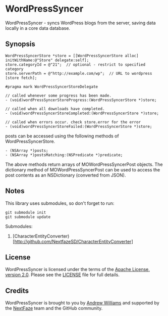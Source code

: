 
# WordPressSyncer

WordPressSyncer - syncs WordPress blogs from the server, saving data locally in a core data database.

## Synopsis

    WordPressSyncerStore *store = [[WordPressSyncerStore alloc] initWithName:@"Store" delegate:self];
    store.categoryId = @"21";  // optional - restrict to specified category
    store.serverPath = @"http://example.com/wp";  // URL to wordpress
    [store fetch];
    
    #pragma mark WordPressSyncerStoreDelegate
    
    // called whenever some progress has been made.
    - (void)wordPressSyncerStoreProgress:(WordPressSyncerStore *)store;

    // called when all downloads have completed.
    - (void)wordPressSyncerStoreCompleted:(WordPressSyncerStore *)store;

    // called when errors occur. check store.error for the error
    - (void)wordPressSyncerStoreFailed:(WordPressSyncerStore *)store;

posts can be accessed using the following methods of WordPressSyncerStore.

    - (NSArray *)posts;
    - (NSArray *)postsMatching:(NSPredicate *)predicate;

The above methods return arrays of MOWordPressSyncerPost objects.  The dictionary method of MOWordPressSyncerPost can be used to access the 
post contents as an NSDictionary (converted from JSON).


## Notes

This library uses submodules, so don't forget to run:

    git submodule init
    git submodule update
    
Submodules:

1. [CharacterEntityConverter)[http://github.com/NextfazeSD/CharacterEntityConverter]

## License

WordPressSyncer is licensed under the terms of the [Apache License, version 2.0](http://www.apache.org/licenses/LICENSE-2.0.html). Please see the [LICENSE](https://github.com/NextfazeSD/WordPressSyncer/blob/master/LICENSE) file for full details.

## Credits

WordPressSyncer is brought to you by [Andrew Williams](http://github.com/sobakasu) and supported by the [NextFaze](http://www.nextfaze.com) team and the GitHub community.
